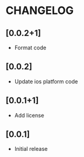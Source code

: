 # CHANGELOG

## [0.0.2+1]

* Format code

## [0.0.2]

* Update ios platform code

## [0.0.1+1]

* Add license

## [0.0.1]

* Initial release
